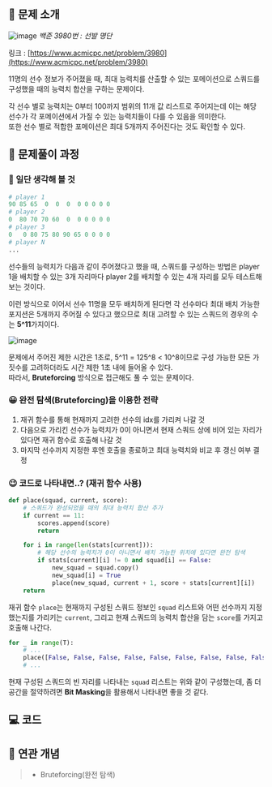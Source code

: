 ## **📄 문제 소개**

![image](https://user-images.githubusercontent.com/6462456/176799811-7c00bd0e-59c8-429e-a9c1-fc98f3711766.png)
_백준 3980번 : 선발 명단_

링크 : [https://www.acmicpc.net/problem/3980](https://www.acmicpc.net/problem/3980)

11명의 선수 정보가 주어졌을 때, 최대 능력치를 산출할 수 있는 포메이션으로
스쿼드를 구성했을 때의 능력치 합산을 구하는 문제이다.

각 선수 별로 능력치는 0부터 100까지 범위의 11개 값 리스트로 주어지는데
이는 해당 선수가 각 포메이션에서 가질 수 있는 능력치들이 다를 수 있음을 의미한다.  
또한 선수 별로 적합한 포메이션은 최대 5개까지 주어진다는 것도 확인할 수 있다.

## **📗 문제풀이 과정**

### **🧐 일단 생각해 볼 것**

```python
# player 1
90 85 65  0  0  0  0 0 0 0 0
# player 2
0  80 70 70 60  0  0 0 0 0 0
# player 3
0   0 80 75 80 90 65 0 0 0 0
# player N
...
```

선수들의 능력치가 다음과 같이 주어졌다고 했을 때, 스쿼드를 구성하는 방법은
player 1을 배치할 수 있는 3개 자리마다 player 2를 배치할 수 있는
4개 자리를 모두 테스트해 보는 것이다.

이런 방식으로 이어서 선수 11명을 모두 배치하게 된다면
각 선수마다 최대 배치 가능한 포지션은 5개까지 주어질 수 있다고 했으므로
최대 고려할 수 있는 스쿼드의 경우의 수는 **5^11**가지이다.

![image](https://user-images.githubusercontent.com/6462456/176810879-77c30ef5-ce9f-4047-b6b6-fe43b6f4a29b.png)

문제에서 주어진 제한 시간은 1초로,
5^11 = 125^8 < 10^8이므로 구성 가능한 모든 가짓수를 고려하더라도
시간 제한 1초 내에 들어올 수 있다.  
따라서, **Bruteforcing** 방식으로 접근해도 풀 수 있는 문제이다.

### **😀 완전 탐색(Bruteforcing)을 이용한 전략**

1. 재귀 함수를 통해 현재까지 고려한 선수의 idx를 가리켜 나갈 것
2. 다음으로 가리킨 선수가 능력치가 0이 아니면서 현재 스쿼드 상에 비어 있는 자리가 있다면 재귀 함수로 호출해 나갈 것
3. 마지막 선수까지 지정한 후엔 호출을 종료하고 최대 능력치와 비교 후 갱신 여부 결정

### **😉 코드로 나타내면..? (재귀 함수 사용)**

```python
def place(squad, current, score):
    # 스쿼드가 완성되었을 때의 최대 능력치 합산 추가
    if current == 11:
        scores.append(score)
        return

    for i in range(len(stats[current])):
        # 해당 선수의 능력치가 0이 아니면서 배치 가능한 위치에 있다면 완전 탐색
        if stats[current][i] != 0 and squad[i] == False:
            new_squad = squad.copy()
            new_squad[i] = True
            place(new_squad, current + 1, score + stats[current][i])
    return
```

재귀 함수 `place`는 현재까지 구성된 스쿼드 정보인 `squad` 리스트와
어떤 선수까지 지정했는지를 가리키는 `current`,
그리고 현재 스쿼드의 능력치 합산을 담는 `score`를 가지고 호출해 나간다.

```python
for _ in range(T):
    # ...
    place([False, False, False, False, False, False, False, False, False, False, False], 0, 0)
    # ...
```

현재 구성된 스쿼드의 빈 자리를 나타내는 `squad` 리스트는 위와 같이
구성했는데, 좀 더 공간을 절약하려면 **Bit Masking**을 활용해서
나타내면 좋을 것 같다.

## **💻 코드**

<script src="https://gist.github.com/poodlepoodle/7324fb5f97210f058b586b03a3c0c251.js"></script>

## **📒 연관 개념**

> - Bruteforcing(완전 탐색)

